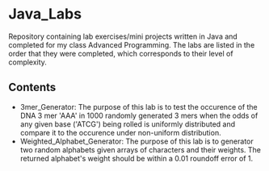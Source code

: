 # Java_Labs
Repository containing lab exercises/mini projects written in Java and completed for my class Advanced Programming. The labs are listed in the order that they were completed, which corresponds to their level of complexity.

## Contents

- 3mer_Generator: The purpose of this lab is to test the occurence of the DNA 3 mer 'AAA' in 1000 randomly generated 3 mers when the odds of any given base ('ATCG') being rolled is uniformly distributed and compare it to the occurence under non-uniform distribution.
- Weighted_Alphabet_Generator: The purpose of this lab is to generator two random alphabets given arrays of characters and their weights. The returned alphabet's weight should be within a 0.01 roundoff error of 1.

